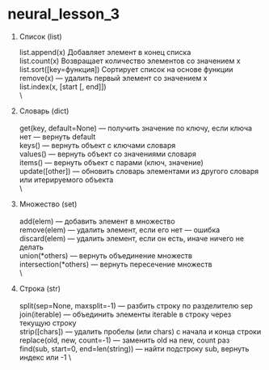 # neural_lesson_3
1. Список (list)

    list.append(x)	Добавляет элемент в конец списка  \
    list.count(x)	Возвращает количество элементов со значением x  \
    list.sort([key=функция])	Сортирует список на основе функции  \
    remove(x) — удалить первый элемент со значением x  \
    list.index(x, [start [, end]])  \
  \
2. Словарь (dict)  \
  \
    get(key, default=None) — получить значение по ключу, если ключа нет — вернуть default  \
    keys() — вернуть объект с ключами словаря  \
    values() — вернуть объект со значениями словаря  \
    items() — вернуть объект с парами (ключ, значение)  \
    update([other]) — обновить словарь элементами из другого словаря или итерируемого объекта  \
  \
3. Множество (set)  \
  \
    add(elem) — добавить элемент в множество  \
    remove(elem) — удалить элемент, если его нет — ошибка  \
    discard(elem) — удалить элемент, если он есть, иначе ничего не делать  \
    union(*others) — вернуть объединение множеств  \
    intersection(*others) — вернуть пересечение множеств  \
  \
4. Строка (str)  \
  \
    split(sep=None, maxsplit=-1) — разбить строку по разделителю sep  \
    join(iterable) — объединить элементы iterable в строку через текущую строку  \
    strip([chars]) — удалить пробелы (или chars) с начала и конца строки  \
    replace(old, new, count=-1) — заменить old на new, count раз  \
    find(sub, start=0, end=len(string)) — найти подстроку sub, вернуть индекс или -1  \
